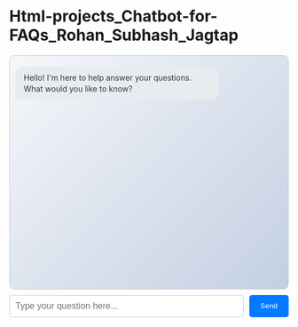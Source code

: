 # Html-projects_Chatbot-for-FAQs_Rohan_Subhash_Jagtap


<!DOCTYPE html>
<!-- Declare HTML5 document type -->
<html lang="en">
<!-- Set document language to English -->
<head>
    <!-- Specify character encoding -->
    <meta charset="UTF-8">
    <!-- Configure responsive viewport -->
    <meta name="viewport" content="width=device-width, initial-scale=1.0">
    <!-- Set page title -->
    <title>Chat Interface</title>
    <!-- Internal CSS styles -->
    <style>
        /* Style for chat messages container */
        .chat-messages {
            height: 400px;
            overflow-y: auto;
            border: 1px solid #ccc;
            padding: 10px;
            background: linear-gradient(135deg, #f5f7fa, #c3cfe2);
            border-radius: 10px;
            margin-bottom: 10px;
        }
        /* Base style for messages */
        .message {
            margin: 10px 0;
            display: flex;
            align-items: center;
        }
        /* Style for user messages */
        .user-message {
            justify-content: flex-end;
        }
        /* Style for bot messages */
        .bot-message {
            justify-content: flex-start;
        }
        /* Style for message content */
        .message-content {
            max-width: 70%;
            padding: 10px 15px;
            border-radius: 15px;
            line-height: 1.4;
        }
        /* Style for user message content */
        .user-message .message-content {
            background-color: #007bff;
            color: white;
            border-bottom-right-radius: 0;
        }
        /* Style for bot message content */
        .bot-message .message-content {
            background-color: #e9ecef;
            color: #333;
            border-bottom-left-radius: 0;
        }
        /* Style for buttons within messages */
        .message button {
            margin-left: 10px;
            padding: 5px 10px;
            font-size: 12px;
        }
        /* Style for chat input container */
        .chat-input-container {
            display: flex;
            gap: 10px;
        }
        /* Style for user input field */
        #userInput {
            flex: 1;
            padding: 10px;
            border: 1px solid #ccc;
            border-radius: 5px;
            font-size: 16px;
        }
        /* Style for buttons */
        button {
            padding: 10px 20px;
            background-color: #007bff;
            color: white;
            border: none;
            border-radius: 5px;
            cursor: pointer;
        }
        /* Hover effect for buttons */
        button:hover {
            background-color: #0056b3;
        }
        /* Responsive design for smaller screens */
        @media (max-width: 600px) {
            .chat-messages {
                height: 300px;
            }
            .message-content {
                max-width: 85%;
            }
            #userInput {
                font-size: 14px;
            }
            button {
                padding: 8px 15px;
            }
        }
    </style>
</head>
<body>
    <!-- Chat messages container -->
    <div class="chat-messages" id="chatMessages">
        <!-- Initial bot message -->
        <div class="message bot-message">
            <div class="message-content">Hello! I'm here to help answer your questions. What would you like to know?</div>
        </div>
    </div>
    <!-- Input container for user input and send button -->
    <div class="chat-input-container">
        <input type="text" id="userInput" placeholder="Type your question here...">
        <button onclick="sendMessage()">Send</button>
    </div>
    <!-- JavaScript for chat functionality -->
    <script>
        // Add event listener for Enter key to send message
        document.getElementById('userInput').addEventListener('keypress', (event) => {
            if (event.key === 'Enter') sendMessage();
        });

        // Function to send user message and fetch bot response
        function sendMessage() {
            const input = document.getElementById('userInput');
            const message = input.value.trim();
            if (!message) return; // Exit if message is empty
            addMessage(message, 'user'); // Add user message to chat
            input.value = ''; // Clear input field
            const loadingMessage = addMessage('Processing...', 'bot'); // Show loading message
            // Send message to server
            fetch('/chat', {
                method: 'POST',
                headers: { 'Content-Type': 'application/json' },
                body: JSON.stringify({ message: message })
            })
            .then(response => {
                if (!response.ok) throw new Error('Network response was not ok');
                return response.json();
            })
            .then(data => {
                loadingMessage.remove(); // Remove loading message
                if (!data.answer) throw new Error('No answer provided by server');
                let botResponse = data.answer;
                // Append confidence score if available
                if (data.confidence > 0) {
                    const confidencePercent = Math.round(data.confidence * 100);
                    botResponse += `\n\nConfidence: ${confidencePercent}%`;
                }
                addMessage(botResponse, 'bot'); // Add bot response to chat
            })
            .catch(error => {
                loadingMessage.remove(); // Remove loading message
                addMessage('Sorry, I encountered an error. Please try again.', 'bot'); // Show error message
                console.error('Error:', error); // Log error to console
            });
        }

        // Function to add a message to the chat
        function addMessage(message, sender) {
            const messagesDiv = document.getElementById('chatMessages');
            const messageDiv = document.createElement('div');
            messageDiv.className = `message ${sender}-message`;
            const contentDiv = document.createElement('div');
            contentDiv.className = 'message-content';
            contentDiv.textContent = message.replace(/<[^>]+>/g, ''); // Strip HTML tags
            const copyButton = document.createElement('button');
            copyButton.textContent = 'Copy';
            // Add click event to copy message text
            copyButton.onclick = () => {
                navigator.clipboard.writeText(message);
                showNotification('Message copied!');
            };
            messageDiv.appendChild(contentDiv);
            messageDiv.appendChild(copyButton);
            messagesDiv.appendChild(messageDiv);
            messagesDiv.scrollTop = messagesDiv.scrollHeight; // Scroll to bottom
            return messageDiv;
        }

        // Function to show temporary notification
        function showNotification(text) {
            const notification = document.createElement('div');
            notification.textContent = text;
            notification.style.position = 'fixed';
            notification.style.bottom = '20px';
            notification.style.right = '20px';
            notification.style.padding = '10px';
            notification.style.background = '#28a745';
            notification.style.color = 'white';
            notification.style.borderRadius = '5px';
            document.body.appendChild(notification);
            setTimeout(() => notification.remove(), 3000); // Remove after 3 seconds
        }
    </script>
</body>
</html>


